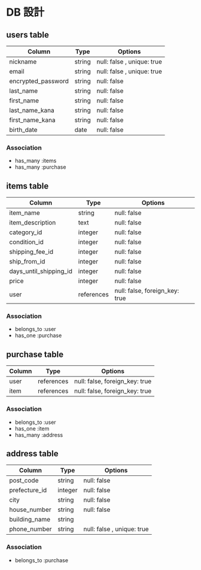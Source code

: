 # DB 設計

## users table

| Column             | Type   | Options                    |
|--------------------|--------|----------------------------|
| nickname           | string | null: false , unique: true |
| email              | string | null: false , unique: true |
| encrypted_password | string | null: false                |
| last_name          | string | null: false                |
| first_name         | string | null: false                |
| last_name_kana     | string | null: false                |
| first_name_kana    | string | null: false                |
| birth_date         | date   | null: false                |


### Association
* has_many :items
* has_many :purchase



## items table

| Column                 | Type       | Options                        |
|------------------------|------------|--------------------------------|
| item_name              | string     | null: false                    |
| item_description       | text       | null: false                    |
| category_id            | integer    | null: false                    |
| condition_id           | integer    | null: false                    |
| shipping_fee_id        | integer    | null: false                    |
| ship_from_id           | integer    | null: false                    |
| days_until_shipping_id | integer    | null: false                    |
| price                  | integer    | null: false                    |
| user                   | references | null: false, foreign_key: true |


### Association
* belongs_to :user
* has_one :purchase



## purchase table

| Column | Type       | Options                        |
|--------|------------|--------------------------------|
| user   | references | null: false, foreign_key: true |
| item   | references | null: false, foreign_key: true |


### Association
* belongs_to :user
* has_one :item
* has_many :address



## address table

| Column        | Type    | Options                    |
|---------------|---------|----------------------------|
| post_code     | string  | null: false                |
| prefecture_id | integer | null: false                |
| city          | string  | null: false                |
| house_number  | string  | null: false                |
| building_name | string  |                            |
| phone_number  | string  | null: false , unique: true |


### Association
* belongs_to :purchase